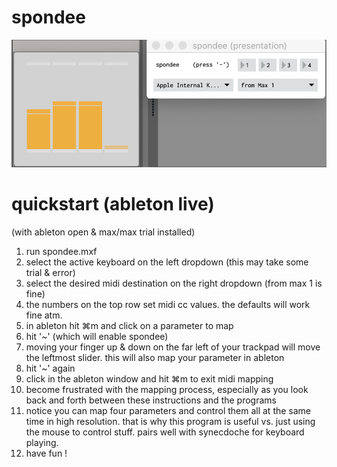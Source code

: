# spondee

![ss](ss.png)

# quickstart (ableton live)

(with ableton open & max/max trial installed)

1.  run spondee.mxf
2.  select the active keyboard on the left dropdown (this may take some trial & error)
3.  select the desired midi destination on the right dropdown (from max 1 is fine)
4.  the numbers on the top row set midi cc values. the defaults will work fine atm.
5.  in ableton hit ⌘m and click on a parameter to map
6.  hit '~' (which will enable spondee)
7.  moving your finger up & down on the far left of your trackpad will move the leftmost slider. this will also map your parameter in ableton
8.  hit '~' again
9.  click in the ableton window and hit ⌘m to exit midi mapping
10. become frustrated with the mapping process, especially as you look back and forth between these instructions and the programs
11. notice you can map four parameters and control them all at the same time in high resolution. that is why this program is useful vs. just using the mouse to control stuff. pairs well with synecdoche for keyboard playing.
12. have fun !

